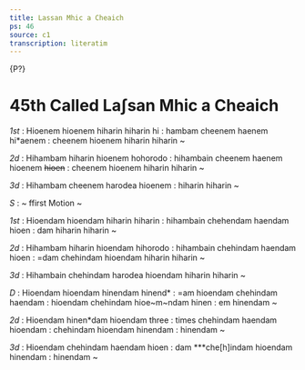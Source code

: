 ```yaml
---
title: Lassan Mhic a Cheaich
ps: 46
source: c1
transcription: literatim
---
```


{P?}

# 45th  Called La∫san Mhic a Cheaich

_1st_
: Hioenem hioenem hiharin hiharin hi
: hambam cheenem haenem hi\*aenem
: cheenem hioenem hiharin hiharin \~

_2d_
: Hihambam hiharin hioenem hohorodo
: hihambain cheenem haenem hioenem ~~hioen~~
: cheenem hioenem hiharin hiharin \~

_3d_
: Hihambam cheenem harodea hioenem
: hiharin hiharin \~

_S_
: \~ ffirst Motion \~

_1st_
: Hioendam hioendam hiharin hiharin
: hihambain chehendam haendam hioen
: dam hiharin hiharin \~

_2d_
: Hihambam hiharin hioendam hihorodo
: hihambain chehindam haendam hioen
: =dam chehindam hioendam hiharin hiharin \~

_3d_
: Hihambain chehindam harodea hioendam
hiharin hiharin \~

_D_
: Hioendam hioendam hinendam hinend\*
: =am hioendam chehindam haendam
: hioendam chehindam hioe~m~ndam hinen
: em hinendam \~

_2d_
: Hioendam hinen\*dam hioendam three
: times chehindam haendam hioendam
: chehindam hioendam hinendam
: hinendam \~

_3d_
: Hioendam chehindam haendam hioen
: dam \*\*\*che\[h\]indam hioendam hinendam
: hinendam \~
